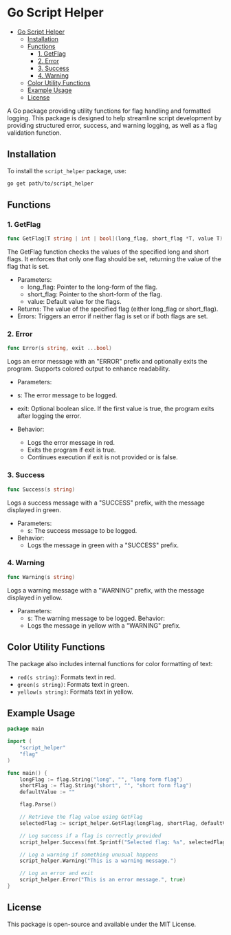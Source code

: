# Go Script Helper

- [Go Script Helper](#go-script-helper)
  - [Installation](#installation)
  - [Functions](#functions)
    - [1. GetFlag](#1-getflag)
    - [2. Error](#2-error)
    - [3. Success](#3-success)
    - [4. Warning](#4-warning)
  - [Color Utility Functions](#color-utility-functions)
  - [Example Usage](#example-usage)
  - [License](#license)


A Go package providing utility functions for flag handling and formatted logging. This package is designed to help streamline script development by providing structured error, success, and warning logging, as well as a flag validation function.

## Installation

To install the `script_helper` package, use:

```bash
go get path/to/script_helper
```

## Functions
### 1. GetFlag
```go
func GetFlag[T string | int | bool](long_flag, short_flag *T, value T) T
```
The GetFlag function checks the values of the specified long and short flags. It enforces that only one flag should be set, returning the value of the flag that is set.

* Parameters:
    * long_flag: Pointer to the long-form of the flag.
    * short_flag: Pointer to the short-form of the flag.
    * value: Default value for the flags.
* Returns: The value of the specified flag (either long_flag or short_flag).
* Errors: Triggers an error if neither flag is set or if both flags are set.

### 2. Error
```go
func Error(s string, exit ...bool)
```
Logs an error message with an "ERROR" prefix and optionally exits the program. Supports colored output to enhance readability.

* Parameters:
* s: The error message to be logged.
* exit: Optional boolean slice. If the first value is true, the program exits after logging the error.

* Behavior:
    * Logs the error message in red.
    * Exits the program if exit is true.
    * Continues execution if exit is not provided or is false.

### 3. Success
```go
func Success(s string)
```
Logs a success message with a "SUCCESS" prefix, with the message displayed in green.

* Parameters:
    * s: The success message to be logged.
* Behavior:
    * Logs the message in green with a "SUCCESS" prefix.

### 4. Warning
```go
func Warning(s string)
```
Logs a warning message with a "WARNING" prefix, with the message displayed in yellow.

* Parameters:
    * s: The warning message to be logged.
Behavior:
    * Logs the message in yellow with a "WARNING" prefix.

## Color Utility Functions

The package also includes internal functions for color formatting of text:
* `red(s string)`: Formats text in red.
* `green(s string)`: Formats text in green.
* `yellow(s string)`: Formats text in yellow.

## Example Usage
```go
package main

import (
	"script_helper"
	"flag"
)

func main() {
	longFlag := flag.String("long", "", "long form flag")
	shortFlag := flag.String("short", "", "short form flag")
	defaultValue := ""

	flag.Parse()

	// Retrieve the flag value using GetFlag
	selectedFlag := script_helper.GetFlag(longFlag, shortFlag, defaultValue)

	// Log success if a flag is correctly provided
	script_helper.Success(fmt.Sprintf("Selected flag: %s", selectedFlag))

	// Log a warning if something unusual happens
	script_helper.Warning("This is a warning message.")

	// Log an error and exit
	script_helper.Error("This is an error message.", true)
}
```

## License
This package is open-source and available under the MIT License.